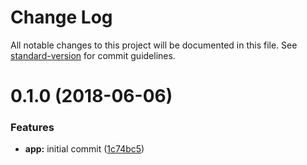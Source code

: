 # Change Log

All notable changes to this project will be documented in this file. See [standard-version](https://github.com/conventional-changelog/standard-version) for commit guidelines.

<a name="0.1.0"></a>
# 0.1.0 (2018-06-06)


### Features

* **app:** initial commit ([1c74bc5](https://github.com/johneas10/bankBar/commit/1c74bc5))
